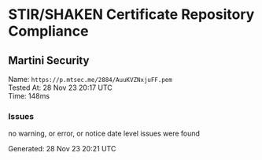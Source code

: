 # STIR/SHAKEN Certificate Repository Compliance

## Martini Security

Name: `https://p.mtsec.me/2884/AuuKVZNxjuFF.pem`\
Tested At: 28 Nov 23 20:17 UTC\
Time: 148ms

### Issues

no warning, or error, or notice date level issues were found

Generated: 28 Nov 23 20:21 UTC